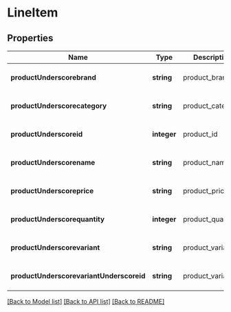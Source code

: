# LineItem

## Properties
Name | Type | Description | Notes
------------ | ------------- | ------------- | -------------
**productUnderscorebrand** | **string** | product_brand | [optional] [default to null]
**productUnderscorecategory** | **string** | product_category | [optional] [default to null]
**productUnderscoreid** | **integer** | product_id | [optional] [default to null]
**productUnderscorename** | **string** | product_name | [optional] [default to null]
**productUnderscoreprice** | **string** | product_price | [optional] [default to null]
**productUnderscorequantity** | **integer** | product_quantity | [optional] [default to null]
**productUnderscorevariant** | **string** | product_variant | [optional] [default to null]
**productUnderscorevariantUnderscoreid** | **string** | product_variant_id | [optional] [default to null]

[[Back to Model list]](../README.md#documentation-for-models) [[Back to API list]](../README.md#documentation-for-api-endpoints) [[Back to README]](../README.md)


